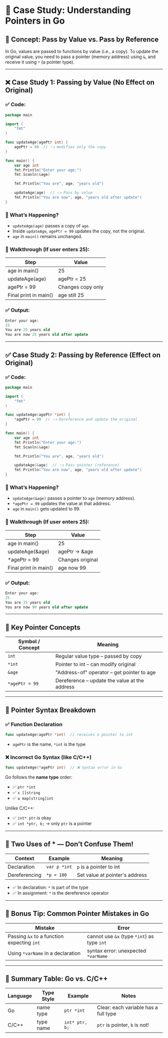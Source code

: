 # 🧾 Case Study: Understanding Pointers in Go

## 📌 Concept: Pass by Value vs. Pass by Reference

In Go, values are passed to functions by value (i.e., a copy). To update the original value, you need to pass a pointer (memory address) using `&`, and receive it using `*` (a pointer type).

---

## ❌ Case Study 1: Passing by Value (No Effect on Original)

### ✅ Code:
```go
package main

import (
	"fmt"
)

func updateAge(agePtr int) {
	agePtr = 99  // 👈 modifies only the copy
}

func main() {
	var age int
	fmt.Println("Enter your age:")
	fmt.Scanln(&age)

	fmt.Println("You are", age, "years old")

	updateAge(age)  // 👈 Pass by value
	fmt.Println("You are now", age, "years old after update")
}
```

### 🧠 What’s Happening?
- `updateAge(age)` passes a copy of `age`.
- Inside `updateAge`, `agePtr = 99` updates the copy, not the original.
- `age` in `main()` remains unchanged.

### 🧪 Walkthrough (If user enters 25):
| Step              | Value         |
|-------------------|---------------|
| age in main()     | 25            |
| updateAge(age)    | agePtr = 25   |
| agePtr = 99       | Changes copy only |
| Final print in main() | age still 25 |

### ✅ Output:
```sql
Enter your age:
25
You are 25 years old
You are now 25 years old after update
```

---

## ✅ Case Study 2: Passing by Reference (Effect on Original)

### ✅ Code:
```go
package main

import (
	"fmt"
)

func updateAge(agePtr *int) {
	*agePtr = 99  // 👈 Dereference and update the original
}

func main() {
	var age int
	fmt.Println("Enter your age:")
	fmt.Scanln(&age)

	fmt.Println("You are", age, "years old")

	updateAge(&age)  // 👈 Pass pointer (reference)
	fmt.Println("You are now", age, "years old after update")
}
```

### 🧠 What’s Happening?
- `updateAge(&age)` passes a pointer to `age` (memory address).
- `*agePtr = 99` updates the value at that address.
- `age` in `main()` gets updated to 99.

### 🧪 Walkthrough (If user enters 25):
| Step              | Value         |
|-------------------|---------------|
| age in main()     | 25            |
| updateAge(&age)   | agePtr → &age |
| *agePtr = 99      | Changes original |
| Final print in main() | age now 99 |

### ✅ Output:
```sql
Enter your age:
25
You are 25 years old
You are now 99 years old after update
```

---

## 🎯 Key Pointer Concepts

| Symbol / Concept | Meaning                         |
|------------------|----------------------------------|
| `int`            | Regular value type – passed by copy |
| `*int`           | Pointer to int – can modify original |
| `&age`           | "Address-of" operator – get pointer to age |
| `*agePtr = 99`   | Dereference – update the value at the address |

---

## 🧠 Pointer Syntax Breakdown

### ✅ Function Declaration
```go
func updateAge(agePtr *int)  // receives a pointer to int
```
- `agePtr` is the name, `*int` is the type

### ❌ Incorrect Go Syntax (like C/C++)
```go
func updateAge(*agePtr int)  // ❌ Syntax error in Go
```

Go follows the **name type** order:
- ✅ `ptr *int`
- ✅ `x []string`
- ✅ `a map[string]int`

Unlike C/C++:
- ✅ `int* ptr` is okay
- ✅ `int *ptr, b;` → only `ptr` is a pointer

---

## 🧠 Two Uses of * — Don’t Confuse Them!

| Context       | Example    | Meaning                    |
|---------------|------------|----------------------------|
| Declaration   | `var p *int` | `p` is a pointer to int     |
| Dereferencing | `*p = 100`   | Set value at pointer's address |

- ✅ In declaration: `*` is part of the type
- ✅ In assignment: `*` is the dereference operator

---

## 🧪 Bonus Tip: Common Pointer Mistakes in Go

| Mistake                                   | Error                                       |
|-------------------------------------------|---------------------------------------------|
| Passing `&x` to a function expecting `int` | cannot use `&x` (type `*int`) as type `int` |
| Using `*varName` in a declaration          | syntax error: unexpected `*varName`         |

---

## 🧩 Summary Table: Go vs. C/C++

| Language | Type Style  | Example         | Notes                                      |
|----------|-------------|-----------------|--------------------------------------------|
| Go       | name type   | `ptr *int`      | Clear: each variable has a full type       |
| C/C++    | type name   | `int* ptr, b;`  | `ptr` is pointer, `b` is not!              |
